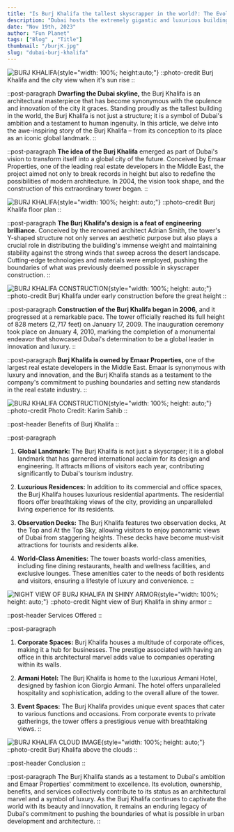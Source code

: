 ```yaml
---
title: "Is Burj Khalifa the tallest skyscrapper in the world?: The Evolution"
description: "Dubai hosts the extremely gigantic and luxurious buildings in the world"
date: "Nov 19th, 2023"
author: "Fun Planet"
tags: ["Blog" , "Title"]
thumbnail: "/burjK.jpg"
slug: "dubai-burj-khalifa"
---
```


![BURJ KHALIFA](https://lemonacademy.co.uk/wp-content/uploads/2021/10/Adsiz-tasarim-49-1.jpg){style="width: 100%; height:auto;"}
::photo-credit
Burj Khalifa and the city view when it's sun rise
::

::post-paragraph
**Dwarfing the Dubai skyline,** the Burj Khalifa is an architectural masterpiece that has become synonymous with the opulence and innovation of the city it graces. Standing proudly as the tallest building in the world, the Burj Khalifa is not just a structure; it is a symbol of Dubai's ambition and a testament to human ingenuity. In this article, we delve into the awe-inspiring story of the Burj Khalifa – from its conception to its place as an iconic global landmark.
::

::post-paragraph
**The idea of the Burj Khalifa** emerged as part of Dubai's vision to transform itself into a global city of the future. Conceived by Emaar Properties, one of the leading real estate developers in the Middle East, the project aimed not only to break records in height but also to redefine the possibilities of modern architecture. In 2004, the vision took shape, and the construction of this extraordinary tower began.
::

![BURJ KHALIFA](https://i0.wp.com/theconstructor.org/wp-content/uploads/2017/12/burj-khalifa-structural-details.jpg?fit=571%2C400&ssl=1){style="width: 100%; height: auto;"}
::photo-credit
Burj Khalifa floor plan
::

::post-paragraph
**The Burj Khalifa's design is a feat of engineering brilliance.** Conceived by the renowned architect Adrian Smith, the tower's Y-shaped structure not only serves an aesthetic purpose but also plays a crucial role in distributing the building's immense weight and maintaining stability against the strong winds that sweep across the desert landscape. Cutting-edge technologies and materials were employed, pushing the boundaries of what was previously deemed possible in skyscraper construction.
::

![BURJ KHALIFA CONSTRUCTION](https://www.constguide.com/public/images/uploaded/articles/1623930884_single.jpg){style="width: 100%; height: auto;"}
::photo-credit
Burj Khalifa under early construction before the great height
::

::post-paragraph
**Construction of the Burj Khalifa began in 2006,** and it progressed at a remarkable pace. The tower officially reached its full height of 828 meters (2,717 feet) on January 17, 2009. The inauguration ceremony took place on January 4, 2010, marking the completion of a monumental endeavor that showcased Dubai's determination to be a global leader in innovation and luxury.
::

::post-paragraph
**Burj Khalifa is owned by Emaar Properties,** one of the largest real estate developers in the Middle East. Emaar is synonymous with luxury and innovation, and the Burj Khalifa stands as a testament to the company's commitment to pushing boundaries and setting new standards in the real estate industry.
::

![BURJ KHALIFA CONSTRUCTION](https://media.gettyimages.com/id/76572215/photo/an-arial-view-shows-burj-dubai-dubai-to.jpg?s=2048x2048&w=gi&k=20&c=2CxbUCSt-IejmJTSRGHzHS3Y4elDKoTsgINYCEJbTys=){style="width: 100%; height: auto;"}
::photo-credit
Photo Credit: Karim Sahib
::

::post-header
Benefits of Burj Khalifa
::

::post-paragraph
1. **Global Landmark:** The Burj Khalifa is not just a skyscraper; it is a global landmark that has garnered international acclaim for its design and engineering. It attracts millions of visitors each year, contributing significantly to Dubai's tourism industry.

2. **Luxurious Residences:** In addition to its commercial and office spaces, the Burj Khalifa houses luxurious residential apartments. The residential floors offer breathtaking views of the city, providing an unparalleled living experience for its residents.

3. **Observation Decks:** The Burj Khalifa features two observation decks, At the Top and At the Top Sky, allowing visitors to enjoy panoramic views of Dubai from staggering heights. These decks have become must-visit attractions for tourists and residents alike.

4. **World-Class Amenities:** The tower boasts world-class amenities, including fine dining restaurants, health and wellness facilities, and exclusive lounges. These amenities cater to the needs of both residents and visitors, ensuring a lifestyle of luxury and convenience.
::

![NIGHT VIEW OF BURJ KHALIFA IN SHINY ARMOR](https://cdn.tiqets.com/wordpress/blog/wp-content/uploads/2017/03/23103653/dubai-skyline-1000x570.jpg){style="width: 100%; height: auto;"}
::photo-credit
Night view of Burj Khalifa in shiny armor
::

::post-header
Services Offered
::

::post-paragraph
1. **Corporate Spaces:** Burj Khalifa houses a multitude of corporate offices, making it a hub for businesses. The prestige associated with having an office in this architectural marvel adds value to companies operating within its walls.

2. **Armani Hotel:** The Burj Khalifa is home to the luxurious Armani Hotel, designed by fashion icon Giorgio Armani. The hotel offers unparalleled hospitality and sophistication, adding to the overall allure of the tower.

3. **Event Spaces:** The Burj Khalifa provides unique event spaces that cater to various functions and occasions. From corporate events to private gatherings, the tower offers a prestigious venue with breathtaking views.
::

![BURJ KHALIFA CLOUD IMAGE](https://buildingandinteriors.com/wp-content/uploads/2022/03/2248273.jpg){style="width: 100%; height: auto;"}
::photo-credit
Burj Khalifa above the clouds
::

::post-header
Conclusion
::

::post-paragraph
The Burj Khalifa stands as a testament to Dubai's ambition and Emaar Properties' commitment to excellence. Its evolution, ownership, benefits, and services collectively contribute to its status as an architectural marvel and a symbol of luxury. As the Burj Khalifa continues to captivate the world with its beauty and innovation, it remains an enduring legacy of Dubai's commitment to pushing the boundaries of what is possible in urban development and architecture.
::